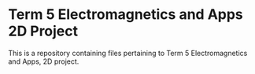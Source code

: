 # Term 5 Electromagnetics and Apps 2D Project
This is a repository containing files pertaining to Term 5 Electromagnetics and Apps, 2D project.
